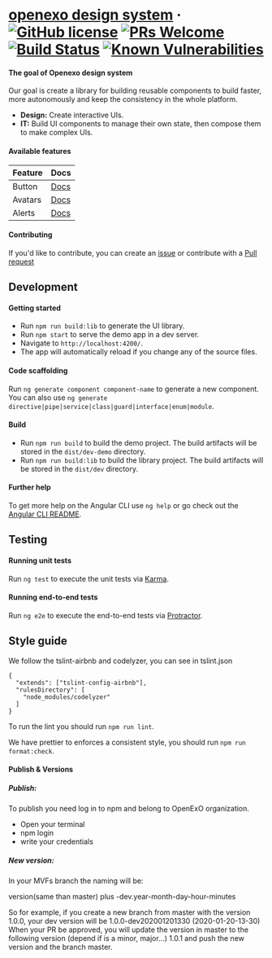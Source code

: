 # [openexo design system](https://www.openexo.com/) &middot; [![GitHub license](https://img.shields.io/badge/license-MIT-blue.svg)]() [![PRs Welcome](https://img.shields.io/badge/PRs-welcome-brightgreen.svg)](https://github.com/exolever/exo-design-system/pulls) [![Build Status](https://travis-ci.org/exolever/exo-design-system.svg?branch=master)](https://travis-ci.org/exolever/exo-design-system) [![Known Vulnerabilities](https://snyk.io/test/github/exolever/exo-design-system/badge.svg)](https://snyk.io/test/github/exolever/exo-design-system)

#### The goal of Openexo design system
Our goal is create a library for building reusable components to build faster, more autonomously and keep the consistency in the whole platform.

* **Design:** Create interactive UIs.
* **IT:** Build UI components to manage their own state, then compose them to make complex UIs.

#### Available features
| Feature          |  Docs  |
|------------------|-------------------------------------------------------- |
| Button           | [Docs](https://exolever.github.io/exo-design-system/components/buttons)    |
| Avatars          | [Docs](https://exolever.github.io/exo-design-system/components/avatars)    |
| Alerts           | [Docs](https://exolever.github.io/exo-design-system/components/alerts)     |

#### Contributing
If you'd like to contribute, you can create an [issue](https://github.com/exolever/exo-design-system/issues) or contribute with a [Pull request](https://github.com/exolever/exo-design-system/pulls)

## Development

#### Getting started
- Run `npm run build:lib` to generate the UI library.
- Run `npm start` to serve the demo app in a dev server.
- Navigate to `http://localhost:4200/`.
- The app will automatically reload if you change any of the source files.

#### Code scaffolding
Run `ng generate component component-name` to generate a new component. You can also use
`ng generate directive|pipe|service|class|guard|interface|enum|module`.

#### Build
- Run `npm run build` to build the demo project.
The build artifacts will be stored in the `dist/dev-demo` directory.
- Run `npm run build:lib` to build the library project.
The build artifacts will be stored in the `dist/dev` directory.

#### Further help
To get more help on the Angular CLI use `ng help` or go check out the [Angular CLI README](https://github.com/angular/angular-cli/blob/master/README.md).

## Testing
#### Running unit tests
Run `ng test` to execute the unit tests via [Karma](https://karma-runner.github.io).

#### Running end-to-end tests
Run `ng e2e` to execute the end-to-end tests via [Protractor](http://www.protractortest.org/).

## Style guide
We follow the tslint-airbnb and codelyzer, you can see in tslint.json
```
{
  "extends": ["tslint-config-airbnb"],
  "rulesDirectory": [
    "node_modules/codelyzer"
  ]
}
```
To run the lint you should run `npm run lint`.

We have prettier to enforces a consistent style, you should run `npm run format:check`.

#### Publish & Versions

##### Publish:
To publish you need log in to npm and belong to OpenExO organization.
- Open your terminal
- npm login
- write your credentials

##### New version:

In your MVFs branch the naming will be:

version(same than master) plus -dev.year-month-day-hour-minutes

So for example, if you create a new branch from master with the version 1.0.0, your dev version will be 1.0.0-dev202001201330 (2020-01-20-13-30)
When your PR be approved, you will update the version in master to the following version (depend if is a minor, major...) 1.0.1 and push the new version and the branch master.

